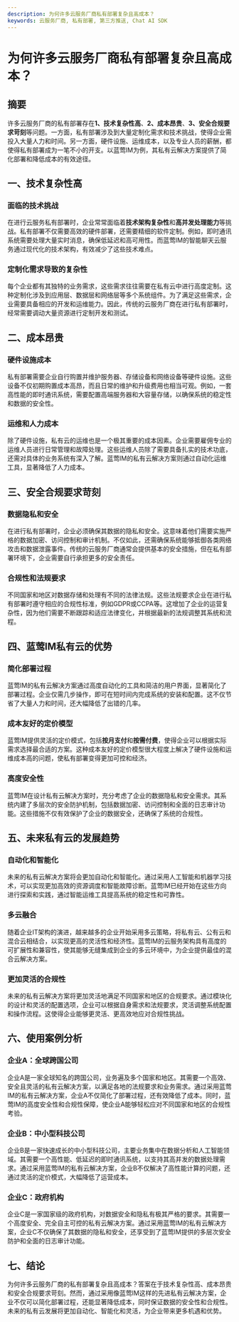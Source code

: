 ```yaml
---
description: 为何许多云服务厂商私有部署复杂且高成本？
keywords: 云服务厂商, 私有部署, 第三方推送, Chat AI SDK
---
```

# 为何许多云服务厂商私有部署复杂且高成本？

## 摘要

许多云服务厂商的私有部署存在**1、技术复杂性高**、**2、成本昂贵**、**3、安全合规要求苛刻**等问题。一方面，私有部署涉及到大量定制化需求和技术挑战，使得企业需投入大量人力和时间。另一方面，硬件设施、运维成本，以及专业人员的薪酬，都使得私有部署成为一笔不小的开支。以蓝莺IM为例，其私有云解决方案提供了简化部署和降低成本的有效途径。

## 一、技术复杂性高

### 面临的技术挑战

在进行云服务私有部署时，企业常常面临着**技术架构复杂性**和**高并发处理能力**等挑战。私有部署不仅需要高效的硬件部署，还需要精细的软件定制。例如，即时通讯系统需要处理大量实时消息，确保低延迟和高可用性。而蓝莺IM的智能聊天云服务通过现代化的技术架构，有效减少了这些技术难点。

### 定制化需求导致的复杂性

每个企业都有其独特的业务需求，这些需求往往需要在私有云中进行高度定制。这种定制化涉及到应用层、数据层和网络层等多个系统组件。为了满足这些需求，企业需要具备相应的开发和运维能力。因此，传统的云服务厂商在进行私有部署时，经常需要调动大量资源进行定制开发和测试。

## 二、成本昂贵

### 硬件设施成本

私有部署需要企业自行购置并维护服务器、存储设备和网络设备等硬件设施。这些设备不仅初期购置成本高昂，而且日常的维护和升级费用也相当可观。例如，一套高性能的即时通讯系统，需要配置高端服务器和大容量存储，以确保系统的稳定性和数据的安全性。

### 运维和人力成本

除了硬件设施，私有云的运维也是一个极其重要的成本因素。企业需要雇佣专业的运维人员进行日常管理和故障处理。这些运维人员除了需要具备扎实的技术功底，还需对具体的业务系统有深入了解。蓝莺IM的私有云解决方案则通过自动化运维工具，显著降低了人力成本。

## 三、安全合规要求苛刻

### 数据隐私和安全

在进行私有部署时，企业必须确保其数据的隐私和安全。这意味着他们需要实施严格的数据加密、访问控制和审计机制。不仅如此，还需确保系统能够抵御各类网络攻击和数据泄露事件。传统的云服务厂商通常会提供基本的安全措施，但在私有部署环境下，企业需要自行承担更多的安全责任。

### 合规性和法规要求

不同国家和地区对数据存储和处理有不同的法律法规。这些法规要求企业在进行私有部署时遵守相应的合规性标准，例如GDPR或CCPA等。这增加了企业的运营复杂性，因为他们需要不断跟踪和适应法律变化，并根据最新的法规调整其系统和流程。

## 四、蓝莺IM私有云的优势

### 简化部署过程

蓝莺IM的私有云解决方案通过高度自动化的工具和简洁的用户界面，显著简化了部署过程。企业仅需几步操作，即可在短时间内完成系统的安装和配置。这不仅节省了大量人力和时间，还大幅降低了出错的几率。

### 成本友好的定价模型

蓝莺IM提供灵活的定价模式，包括**按月支付**和**按需付费**，使得企业可以根据实际需求选择最合适的方案。这种成本友好的定价模型很大程度上解决了硬件设施和运维成本高的问题，使私有部署变得更加可控和经济。

### 高度安全性

蓝莺IM在设计私有云解决方案时，充分考虑了企业的数据隐私和安全需求。其系统内建了多层次的安全防护机制，包括数据加密、访问控制和全面的日志审计功能。这些措施不仅有效保护了企业的数据安全，还确保了系统的合规性。

## 五、未来私有云的发展趋势

### 自动化和智能化

未来的私有云解决方案将会更加自动化和智能化。通过采用人工智能和机器学习技术，可以实现更加高效的资源调度和智能故障诊断。蓝莺IM已经开始在这些方向进行探索和实践，通过智能运维工具提高系统的稳定性和可靠性。

### 多云融合

随着企业IT架构的演进，越来越多的企业开始采用多云策略，将私有云、公有云和混合云相结合，以实现更高的灵活性和经济性。蓝莺IM的云服务架构具有高度的可扩展性和兼容性，使其能够无缝集成到企业的多云环境中，为企业提供最佳的混合云解决方案。

### 更加灵活的合规性

未来的私有云解决方案将更加灵活地满足不同国家和地区的合规要求。通过模块化的设计和灵活的配置选项，企业可以根据自身需求和法规要求，灵活调整系统配置和操作流程。这使得企业能够更灵活、更高效地应对合规性挑战。

## 六、使用案例分析

### 企业A：全球跨国公司

企业A是一家全球知名的跨国公司，业务遍及多个国家和地区。其需要一个高效、安全且灵活的私有云解决方案，以满足各地的法规要求和业务需求。通过采用蓝莺IM的私有云解决方案，企业A不仅简化了部署过程，还有效降低了成本。同时，蓝莺IM的高度安全性和合规性保障，使企业A能够轻松应对不同国家和地区的合规性考验。

### 企业B：中小型科技公司

企业B是一家快速成长的中小型科技公司，主要业务集中在数据分析和人工智能领域。其需要一个高性能、低延迟的即时通讯系统，以支持其高并发的数据处理需求。通过采用蓝莺IM的私有云解决方案，企业B不仅解决了高性能计算的问题，还通过灵活的定价模式，大幅降低了运营成本。

### 企业C：政府机构

企业C是一家国家级的政府机构，对数据安全和隐私有极其严格的要求。其需要一个高度安全、完全自主可控的私有云解决方案。通过采用蓝莺IM的私有云解决方案，企业C不仅确保了其数据的隐私和安全，还享受到了蓝莺IM提供的多层次安全防护和全面的日志审计功能。

## 七、结论

为何许多云服务厂商的私有部署复杂且高成本？答案在于技术复杂性高、成本昂贵和安全合规要求苛刻。然而，通过采用像蓝莺IM这样的先进私有云解决方案，企业不仅可以简化部署过程，还能显著降低成本，同时保证数据的安全性和合规性。未来的私有云发展将更加自动化、智能化和灵活，为企业带来更多机遇和优势。